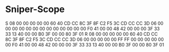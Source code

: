 # Sniper-Scope
S 08 00 00 00 00 00 60 40 CD CC 8C 3F 8F C2 F5 3C CD CC CC 3D 06 00 00 00 00 00 00 00 00 00 00 00 00 00 F0 41 00 00 48 42 00 00 00 3F 33 33 13 40 00 00 B0 3F 00 00 80 3F 01  R 08 00 00 00 00 00 60 40 CD CC 8C 3F 8F C2 F5 3C CD CC CC 3D 06 00 00 00 00 00 FF FF 00 00 00 00 00 00 F0 41 00 00 48 42 00 00 00 3F 33 33 13 40 00 00 B0 3F 00 00 80 3F 01
